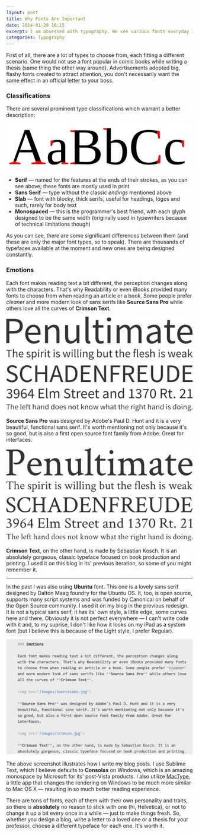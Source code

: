 ```yaml
---
layout: post
title: Why Fonts Are Important
date: 2014-01-29 16:15
excerpt: I am obsessed with typography. We see various fonts everyday in our lives and I'd think most of us are very pragmatic when it comes to them. We see a text, be it in a book, advertisement, on a computer or a beer bottle. These words mean something, but they want to tell you the same whether it's Arial, Helvetica or Times New Roman. So why do we use different fonts, why not stick with one and employ it as a workhorse in every single situation?
categories: Typography
---
```


First of all, there are a lot of types to choose from, each fitting a different scenario. One would not use a font popular in comic books while writing a thesis (same thing the other way around). Advertisements adopted big, flashy fonts created to attract attention, you don't necessarily want the same effect in an official letter to your boss.

### Classifications

There are several prominent type classifications which warrant a better description:

<img src="/images/serif.jpg">

* **Serif** — named for the features at the ends of their strokes, as you can see above; these fonts are mostly used in print
* **Sans Serif** — type without the classic *endings* mentioned above
* **Slab** — font with blocky, thick serifs, useful for headings, logos and such, rarely for body text
* **Monospaced** — this is the programmer's best friend, with each glyph designed to be the same width (originally used in typewriters because of technical limitations though)

As you can see, there are some significant differences between them (and these are only the major font types, so to speak). There are thousands of typefaces available at the moment and new ones are being designed constantly.

### Emotions

Each font makes reading text a bit different, the perception changes along with the characters. That's why Readability or even iBooks provided many fonts to choose from when reading an article or a book. Some people prefer *cleaner* and more modern look of sans serifs like **Source Sans Pro** while others love all the curves of **Crimson Text**.

<img src="/images/sourcesans.jpg">

**Source Sans Pro** was designed by Adobe's Paul D. Hunt and it is a very beautiful, functional sans serif. It's worth mentioning not only because it's so good, but is also a first open source font family from Adobe. Great for interfaces.

<img src="/images/crimson.jpg">

**Crimson Text**, on the other hand, is made by Sebastian Kosch. It is an absolutely gorgeous, classic typeface focused on book production and printing. I used it on this blog in its' previous iteration, so some of you might remember it.

---

In the past I was also using **Ubuntu** font. This one is a lovely sans serif designed by Dalton Maag foundry for the Ubuntu OS. It, too, is open source, supports many script systems and was funded by Canonical on behalf of the Open Source community. I used it on my blog in the previous redesign. It is not a typical sans serif, it has its' own style, a little edge, some curves here and there. Obviously it is not perfect everywhere — I can't write code with it and, to my suprise, I don't like how it looks on my iPad as a system font (but I believe this is because of the Light style, I prefer Regular).

<img src="/images/markdownfont.jpg"> 

The above screenshot illustrates how I write my blog posts. I use Sublime Text, which I believe defaults to **Consolas** on Windows, which is an amazing monospace by Microsoft for its' post-Vista products. I also utilize [MacType](https://code.google.com/p/mactype/), a little app that changes the rendering on Windows to be much more similar to Mac OS X — resulting in so much better reading experience.

There are tons of fonts, each of them with their own personality and traits, so there is **absolutely** no reason to stick with one (hi, Helvetica), or not to change it up a bit every once in a while — just to make things fresh. So, whether you design a blog, write a letter to a loved one or a thesis for your professor, choose a different typeface for each one. It's worth it.
